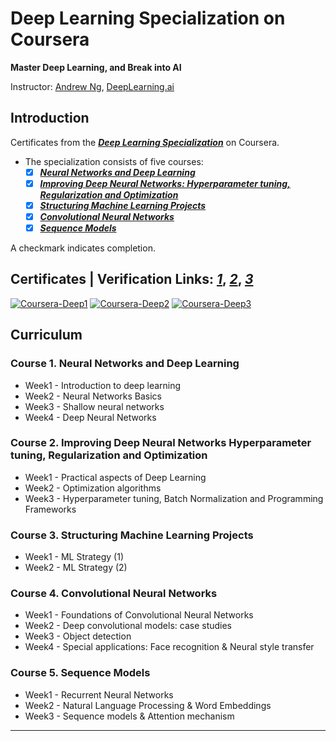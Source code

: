 # Deep Learning Specialization on Coursera 
**Master Deep Learning, and Break into AI**


Instructor: [Andrew Ng](http://www.andrewng.org/), [DeepLearning.ai](https://www.deeplearning.ai/deep-learning-specialization/)

## Introduction

Certificates from the [***Deep Learning Specialization***](https://www.coursera.org/specializations/deep-learning) on Coursera.

* The specialization consists of five courses:  
    + [x] [***Neural Networks and Deep Learning***](https://www.coursera.org/learn/neural-networks-deep-learning/home/welcome)  
    + [x] [***Improving Deep Neural Networks: Hyperparameter tuning, Regularization and Optimization***](https://www.coursera.org/learn/deep-neural-network/home/welcome) 
    + [x] [***Structuring Machine Learning Projects***](https://www.coursera.org/learn/machine-learning-projects/home/welcome)
    + [x] [***Convolutional Neural Networks***](https://www.coursera.org/learn/convolutional-neural-networks)
    + [x] [***Sequence Models***](https://www.coursera.org/learn/nlp-sequence-models)

A checkmark indicates completion.


## Certificates  | Verification Links: [***1***](https://www.coursera.org/account/accomplishments/verify/CHHGNJ3UW52E), [***2***](https://www.coursera.org/account/accomplishments/verify/AYGSV86ZNB75), [***3***](https://www.coursera.org/account/accomplishments/verify/98S5JKCFKRGY)

<a href="https://www.coursera.org/account/accomplishments/verify/CHHGNJ3UW52E"><img src="https://i.ibb.co/CVGRZ54/Coursera-Deep1.jpg" alt="Coursera-Deep1" border="0"></a>
<a href="https://www.coursera.org/account/accomplishments/verify/AYGSV86ZNB75"><img src="https://i.ibb.co/z4gCnbs/Coursera-Deep2.jpg" alt="Coursera-Deep2" border="0"></a>
<a href="https://www.coursera.org/account/accomplishments/verify/98S5JKCFKRGY"><img src="https://i.ibb.co/7483yyM/Coursera-Deep3.jpg" alt="Coursera-Deep3" border="0"></a>

## Curriculum

### Course 1. Neural Networks and Deep Learning
* Week1 - Introduction to deep learning
* Week2 - Neural Networks Basics
* Week3 - Shallow neural networks
* Week4 - Deep Neural Networks

### Course 2. Improving Deep Neural Networks Hyperparameter tuning, Regularization and Optimization
* Week1 - Practical aspects of Deep Learning
* Week2 - Optimization algorithms
* Week3 - Hyperparameter tuning, Batch Normalization and Programming Frameworks

### Course 3. Structuring Machine Learning Projects
* Week1 - ML Strategy (1)
* Week2 - ML Strategy (2)

 ### Course 4. Convolutional Neural Networks
 * Week1 - Foundations of Convolutional Neural Networks
 * Week2 - Deep convolutional models: case studies
 * Week3 - Object detection
 * Week4 - Special applications: Face recognition & Neural style transfer

 ### Course 5. Sequence Models
 * Week1 - Recurrent Neural Networks
 * Week2 - Natural Language Processing & Word Embeddings
 * Week3 - Sequence models & Attention mechanism

---
